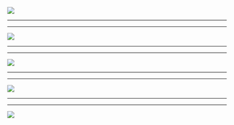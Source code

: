 ![](https://www.luffycity.com/data/knight/img/016.jpg)
***
***
![](https://www.luffycity.com/data/knight/img/017.png)
***
***
![](https://www.luffycity.com/data/knight/img/017.jepg)
***
***
![](https://www.luffycity.com/data/knight/img/018.png)
***
***
![](https://www.luffycity.com/data/knight/img/019.png)



